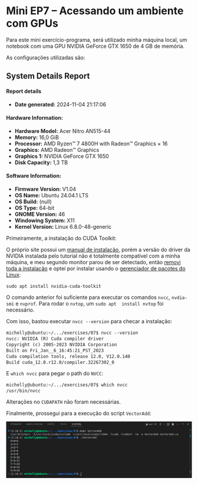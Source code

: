 # Mini EP7 – Acessando um ambiente com GPUs

Para este mini exercício-programa, será utilizado minha máquina local, um notebook com uma GPU NVIDIA GeForce GTX 1650 de 4 GB de memória.

As configurações utilizadas são:

System Details Report
---

#### Report details
- **Date generated:**                          	2024-11-04 21:17:06

#### Hardware Information:
- **Hardware Model:**                          	Acer Nitro AN515-44
- **Memory:**                                  	16,0 GiB
- **Processor:**                               	AMD Ryzen™ 7 4800H with Radeon™ Graphics × 16
- **Graphics:**                                	AMD Radeon™ Graphics
- **Graphics 1:**                              	NVIDIA GeForce GTX 1650
- **Disk Capacity:**                           	1,3 TB

#### Software Information:
- **Firmware Version:**                        	V1.04
- **OS Name:**                                 	Ubuntu 24.04.1 LTS
- **OS Build:**                                	(null)
- **OS Type:**                                 	64-bit
- **GNOME Version:**                           	46
- **Windowing System:**                        	X11
- **Kernel Version:**                          	Linux 6.8.0-48-generic


Primeiramente, a instalação do CUDA Toolkit:

O próprio site possui um [manual de instalação](https://developer.nvidia.com/cuda-downloads?target_os=Linux&target_arch=x86_64&Distribution=Ubuntu&target_version=24.04&target_type=deb_local), porém a versão do driver da NVIDIA instalada pelo tutorial não é totalmente compatível com a minha máquina, e meu segundo monitor parou de ser detectado, então [removi toda a instalação](https://docs.nvidia.com/cuda/cuda-installation-guide-linux/index.html#removing-cuda-toolkit) e optei por instalar usando o [gerenciador de pacotes do Linux](https://docs.nvidia.com/cuda/cuda-installation-guide-linux/index.html#common-installation-instructions-for-ubuntu):


```shell
sudo apt install nvidia-cuda-toolkit
```

O comando anterior foi suficiente para executar os comandos `nvcc`, `nvdia-smi` e `nvprof`. Para rodar o `nvtop`, um `sudo apt  install nvtop` foi necessário.

Com isso, bastou executar `nvcc --version` para checar a instalação:

```shell
michelly@ubuntu:~/.../exercises/07$ nvcc --version
nvcc: NVIDIA (R) Cuda compiler driver
Copyright (c) 2005-2023 NVIDIA Corporation
Built on Fri_Jan__6_16:45:21_PST_2023
Cuda compilation tools, release 12.0, V12.0.140
Build cuda_12.0.r12.0/compiler.32267302_0
```

E `which nvcc` para pegar o path do `NVCC`:
```shell
michelly@ubuntu:~/.../exercises/07$ which nvcc
/usr/bin/nvcc
```

Alterações no `CUDAPATH` não foram necessárias.

Finalmente, prossegui para a execução do script `VectorAdd`:


![./VectorAdd](image.png)